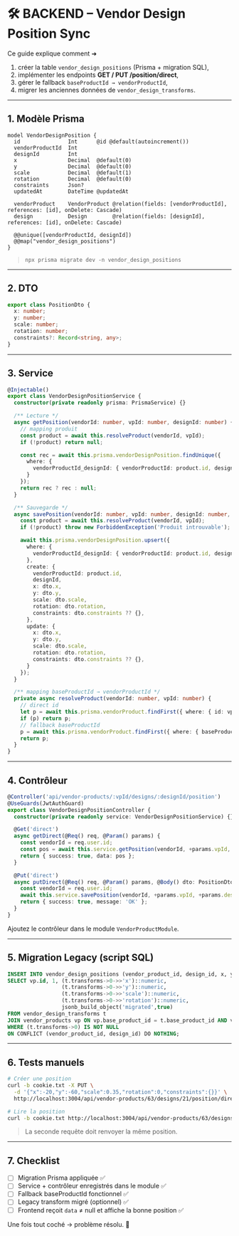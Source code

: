 # 🛠️ BACKEND – Vendor Design Position Sync

Ce guide explique comment ➜
1. créer la table `vendor_design_positions` (Prisma + migration SQL),
2. implémenter les endpoints **GET / PUT /position/direct**,
3. gérer le fallback `baseProductId → vendorProductId`,
4. migrer les anciennes données de `vendor_design_transforms`.

---

## 1. Modèle Prisma

```prisma
model VendorDesignPosition {
  id               Int      @id @default(autoincrement())
  vendorProductId  Int
  designId         Int
  x                Decimal  @default(0)
  y                Decimal  @default(0)
  scale            Decimal  @default(1)
  rotation         Decimal  @default(0)
  constraints      Json?
  updatedAt        DateTime @updatedAt

  vendorProduct    VendorProduct @relation(fields: [vendorProductId], references: [id], onDelete: Cascade)
  design           Design        @relation(fields: [designId],         references: [id], onDelete: Cascade)

  @@unique([vendorProductId, designId])
  @@map("vendor_design_positions")
}
```

> `npx prisma migrate dev -n vendor_design_positions`

---

## 2. DTO

```ts
export class PositionDto {
  x: number;
  y: number;
  scale: number;
  rotation: number;
  constraints?: Record<string, any>;
}
```

---

## 3. Service

```ts
@Injectable()
export class VendorDesignPositionService {
  constructor(private readonly prisma: PrismaService) {}

  /** Lecture */
  async getPosition(vendorId: number, vpId: number, designId: number) {
    // mapping produit
    const product = await this.resolveProduct(vendorId, vpId);
    if (!product) return null;

    const rec = await this.prisma.vendorDesignPosition.findUnique({
      where: {
        vendorProductId_designId: { vendorProductId: product.id, designId }
      }
    });
    return rec ? rec : null;
  }

  /** Sauvegarde */
  async savePosition(vendorId: number, vpId: number, designId: number, dto: PositionDto) {
    const product = await this.resolveProduct(vendorId, vpId);
    if (!product) throw new ForbiddenException('Produit introuvable');

    await this.prisma.vendorDesignPosition.upsert({
      where: {
        vendorProductId_designId: { vendorProductId: product.id, designId }
      },
      create: {
        vendorProductId: product.id,
        designId,
        x: dto.x,
        y: dto.y,
        scale: dto.scale,
        rotation: dto.rotation,
        constraints: dto.constraints ?? {},
      },
      update: {
        x: dto.x,
        y: dto.y,
        scale: dto.scale,
        rotation: dto.rotation,
        constraints: dto.constraints ?? {},
      }
    });
  }

  /** mapping baseProductId → vendorProductId */
  private async resolveProduct(vendorId: number, vpId: number) {
    // direct id
    let p = await this.prisma.vendorProduct.findFirst({ where: { id: vpId, vendorId } });
    if (p) return p;
    // fallback baseProductId
    p = await this.prisma.vendorProduct.findFirst({ where: { baseProductId: vpId, vendorId } });
    return p;
  }
}
```

---

## 4. Contrôleur

```ts
@Controller('api/vendor-products/:vpId/designs/:designId/position')
@UseGuards(JwtAuthGuard)
export class VendorDesignPositionController {
  constructor(private readonly service: VendorDesignPositionService) {}

  @Get('direct')
  async getDirect(@Req() req, @Param() params) {
    const vendorId = req.user.id;
    const pos = await this.service.getPosition(vendorId, +params.vpId, +params.designId);
    return { success: true, data: pos };
  }

  @Put('direct')
  async putDirect(@Req() req, @Param() params, @Body() dto: PositionDto) {
    const vendorId = req.user.id;
    await this.service.savePosition(vendorId, +params.vpId, +params.designId, dto);
    return { success: true, message: 'OK' };
  }
}
```

Ajoutez le contrôleur dans le module `VendorProductModule`.

---

## 5. Migration Legacy (script SQL)

```sql
INSERT INTO vendor_design_positions (vendor_product_id, design_id, x, y, scale, rotation, constraints)
SELECT vp.id, 1, (t.transforms->0->>'x')::numeric,
                 (t.transforms->0->>'y')::numeric,
                 (t.transforms->0->>'scale')::numeric,
                 (t.transforms->0->>'rotation')::numeric,
                 jsonb_build_object('migrated',true)
FROM vendor_design_transforms t
JOIN vendor_products vp ON vp.base_product_id = t.base_product_id AND vp.vendor_id = t.vendor_id
WHERE (t.transforms->0) IS NOT NULL
ON CONFLICT (vendor_product_id, design_id) DO NOTHING;
```

---

## 6. Tests manuels

```bash
# Créer une position
curl -b cookie.txt -X PUT \
  -d '{"x":-20,"y":-60,"scale":0.35,"rotation":0,"constraints":{}}' \
  http://localhost:3004/api/vendor-products/63/designs/21/position/direct

# Lire la position
curl -b cookie.txt http://localhost:3004/api/vendor-products/63/designs/21/position/direct
```

> La seconde requête doit renvoyer la même position.

---

## 7. Checklist

- [ ] Migration Prisma appliquée ✅
- [ ] Service + contrôleur enregistrés dans le module ✅
- [ ] Fallback baseProductId fonctionnel ✅
- [ ] Legacy transform migré (optionnel) ✅
- [ ] Frontend reçoit `data` ≠ null et affiche la bonne position ✅

Une fois tout coché → problème résolu. 🎉 
 
 
 
 